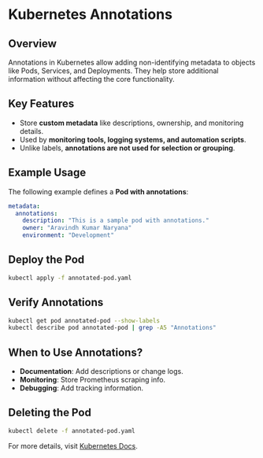 # Kubernetes Annotations

## Overview
Annotations in Kubernetes allow adding non-identifying metadata to objects like Pods, Services, and Deployments. They help store additional information without affecting the core functionality.

## Key Features
- Store **custom metadata** like descriptions, ownership, and monitoring details.
- Used by **monitoring tools, logging systems, and automation scripts**.
- Unlike labels, **annotations are not used for selection or grouping**.

## Example Usage
The following example defines a **Pod with annotations**:
```yaml
metadata:
  annotations:
    description: "This is a sample pod with annotations."
    owner: "Aravindh Kumar Naryana"
    environment: "Development"
```

## Deploy the Pod
```sh
kubectl apply -f annotated-pod.yaml
```

## Verify Annotations
```sh
kubectl get pod annotated-pod --show-labels
kubectl describe pod annotated-pod | grep -A5 "Annotations"
```

## When to Use Annotations?
- **Documentation**: Add descriptions or change logs.
- **Monitoring**: Store Prometheus scraping info.
- **Debugging**: Add tracking information.

## Deleting the Pod
```sh
kubectl delete -f annotated-pod.yaml
```

For more details, visit [Kubernetes Docs](https://kubernetes.io/docs/concepts/overview/working-with-objects/annotations/).

